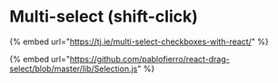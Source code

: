 # Multi-select (shift-click)

{% embed url="https://tj.ie/multi-select-checkboxes-with-react/" %}

{% embed url="https://github.com/pablofierro/react-drag-select/blob/master/lib/Selection.js" %}

